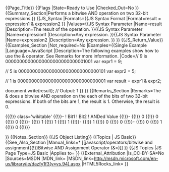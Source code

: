 {{Page_Title}}
{{Flags
|State=Ready to Use
|Checked_Out=No
}}
{{Summary_Section|Performs a bitwise AND operation on two 32-bit expressions.}}
{{JS_Syntax
|Formats={{JS Syntax Format
|Format=result = expression1 &amp; expression2
}}
|Values={{JS Syntax Parameter
|Name=result
|Description=The result of the operation.
}}{{JS Syntax Parameter
|Name=expression1
|Description=Any expression.
}}{{JS Syntax Parameter
|Name=expression2
|Description=Any expression.
}}
}}
{{JS_Return_Value}}
{{Examples_Section
|Not_required=No
|Examples={{Single Example
|Language=JavaScript
|Description=The following examples show how to use the &amp; operator. See Remarks for more information.
|Code=// 9 is 00000000000000000000000000001001
var expr1 = 9;
 
// 5 is 00000000000000000000000000000101
var expr2 = 5;
 
// 1 is 00000000000000000000000000000001
var result = expr1 &amp; expr2;
 
document.write(result);
// Output: 1
}}
}}
{{Remarks_Section
|Remarks=The &amp; does a bitwise AND operation on the each of the bits of two 32-bit expressions. If both of the bits are 1, the result is 1. Otherwise, the result is 0.

{{{!}} class='wikitable'
{{!}}-
! Bit1
! Bit2
! ANDed Value
{{!}}-
{{!}} 0
{{!}} 0
{{!}} 0
{{!}}-
{{!}} 1
{{!}} 1
{{!}} 1
{{!}}-
{{!}} 1
{{!}} 0
{{!}} 0
{{!}}-
{{!}} 0
{{!}} 1
{{!}} 0
{{!}}} 


}}
{{Notes_Section}}
{{JS Object Listing}}
{{Topics | JS Basic}}
{{See_Also_Section
|Manual_links=* [[javascript/operators/bitwise and assignment{{!}}Bitwise AND Assignment Operator (&#38;=)]]
}}
{{JS Topics
|JS Page Type=JS Basic
|Applies to=
}}
{{External_Attribution
|Is_CC-BY-SA=No
|Sources=MSDN
|MDN_link=
|MSDN_link=http://msdn.microsoft.com/en-us/library/ie/dazfy1f3(v=vs.94).aspx
|HTML5Rocks_link=
}}